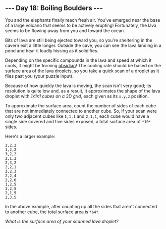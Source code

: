 ## --- Day 18: Boiling Boulders ---

You and the elephants finally reach fresh air. You've emerged near the base of a
large volcano that seems to be actively erupting! Fortunately, the lava seems to
be flowing away from you and toward the ocean.

Bits of lava are still being ejected toward you, so you're sheltering in the
cavern exit a little longer. Outside the cave, you can see the lava landing in a
pond and hear it loudly hissing as it solidifies.

Depending on the specific compounds in the lava and speed at which it cools, it
might be forming [obsidian][1]! The cooling rate should be based on the surface
area of the lava droplets, so you take a quick scan of a droplet as it flies
past you (your puzzle input).

Because of how quickly the lava is moving, the scan isn't very good; its
resolution is quite low and, as a result, it approximates the shape of the lava
droplet with *1x1x1 cubes on a 3D grid*, each given as its `x,y,z` position.

To approximate the surface area, count the number of sides of each cube that are
not immediately connected to another cube. So, if your scan were only two
adjacent cubes like `1,1,1` and `2,1,1`, each cube would have a single side
covered and five sides exposed, a total surface area of `*10*` sides.

Here's a larger example:

```
2,2,2
1,2,2
3,2,2
2,1,2
2,3,2
2,2,1
2,2,3
2,2,4
2,2,6
1,2,5
3,2,5
2,1,5
2,3,5

```

In the above example, after counting up all the sides that aren't connected to
another cube, the total surface area is `*64*`.

*What is the surface area of your scanned lava droplet?*

[1]: https://en.wikipedia.org/wiki/Obsidian
